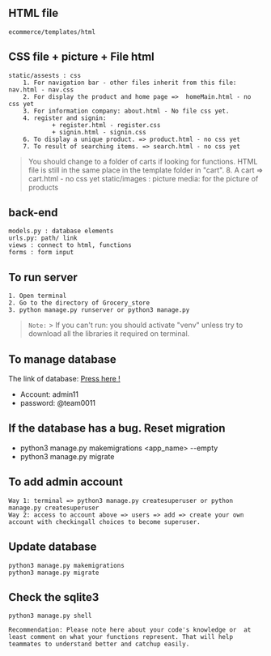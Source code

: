 ## HTML file

    ecommerce/templates/html

## CSS file + picture + File html

    static/assests : css
        1. For navigation bar - other files inherit from this file: nav.html - nav.css
        2. For display the product and home page =>  homeMain.html - no css yet
        3. For information company: about.html - No file css yet. 
        4. register and signin: 
                + register.html - register.css
                + signin.html - signin.css
        6. To display a unique product. => product.html - no css yet
        7. To result of searching items. => search.html - no css yet
> You should change to a folder of carts if looking for functions. HTML file is still in the same place in the template folder in "cart". 
        8. A cart => cart.html - no css yet
    static/images : picture
    media: for the picture of products

## back-end

    models.py : database elements
    urls.py: path/ link
    views : connect to html, functions
    forms : form input

## To run server
    1. Open terminal 
    2. Go to the directory of Grocery_store
    3. python manage.py runserver or python3 manage.py
> ``` Note: ``` 
        > If you can't run:  you should activate "venv" unless try to download all the libraries it required on terminal. 
            

## To manage database

   The link of database: [Press here !](http://127.0.0.1:8000/admin/)

- Account: admin11
- password: @team0011
## If the database has a bug. Reset migration
- python3 manage.py makemigrations <app_name> --empty
- python3 manage.py migrate

## To add admin account

    Way 1: terminal => python3 manage.py createsuperuser or python manage.py createsuperuser
    Way 2: access to account above => users => add => create your own account with checkingall choices to become superuser.

## Update database

    python3 manage.py makemigrations
    python3 manage.py migrate

## Check the sqlite3

    python3 manage.py shell
```Recommendation: Please note here about your code's knowledge or  at least comment on what your functions represent. That will help teammates to understand better and catchup easily.```
